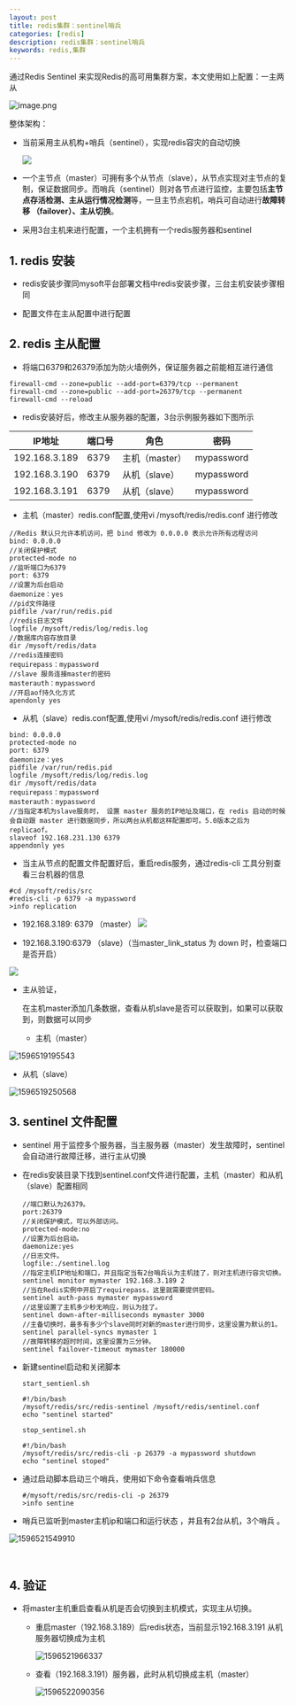 ```yaml
---
layout: post
title: redis集群：sentinel哨兵
categories: [redis]
description: redis集群：sentinel哨兵
keywords: redis,集群
---
```


通过Redis Sentinel 来实现Redis的高可用集群方案，本文使用如上配置：一主两从

![image.png](https://raw.githubusercontent.com/taoey/taoey.github.io/master/_pics/2021-2-9-redis集群--sentinel哨兵.assets/1595224812819-af458051-28cc-41f9-a8b0-54aadad0ed39.png)

整体架构：

- 当前采用主从机构+哨兵（sentinel），实现redis容灾的自动切换

  ![](https://raw.githubusercontent.com/taoey/taoey.github.io/master/_pics/2021-2-9-redis集群--sentinel哨兵.assets/sentinel.jpeg)

-  一个主节点（master）可拥有多个从节点（slave），从节点实现对主节点的复制，保证数据同步。而哨兵（sentinel）则对各节点进行监控，主要包括**主节点存活检测、主从运行情况检测**等，一旦主节点宕机，哨兵可自动进行**故障转移 （failover）、主从切换**。 
- 采用3台主机来进行配置，一个主机拥有一个redis服务器和sentinel

## 1. redis  安装

- redis安装步骤同mysoft平台部署文档中redis安装步骤，三台主机安装步骤相同

- 配置文件在主从配置中进行配置

## 2. redis 主从配置

- 将端口6379和26379添加为防火墙例外，保证服务器之前能相互进行通信

~~~
firewall-cmd --zone=public --add-port=6379/tcp --permanent
firewall-cmd --zone=public --add-port=26379/tcp --permanent
firewall-cmd --reload
~~~



- redis安装好后，修改主从服务器的配置，3台示例服务器如下图所示

| IP地址        | 端口号 | 角色           | 密码         |
| ------------- | ------ | -------------- | ------------ |
| 192.168.3.189 | 6379   | 主机（master） | mypassword |
| 192.168.3.190 | 6379   | 从机（slave）  | mypassword |
| 192.168.3.191 | 6379   | 从机（slave）  | mypassword |

- 主机（master）redis.conf配置,使用vi /mysoft/redis/redis.conf 进行修改

~~~
//Redis 默认只允许本机访问，把 bind 修改为 0.0.0.0 表示允许所有远程访问
bind: 0.0.0.0
//关闭保护模式
protected-mode no
//监听端口为6379 
port: 6379
//设置为后台启动
daemonize：yes
//pid文件路径
pidfile /var/run/redis.pid
//redis日志文件
logfile /mysoft/redis/log/redis.log
//数据库内容存放目录
dir /mysoft/redis/data
//redis连接密码
requirepass：mypassword
//slave 服务连接master的密码
masterauth：mypassword
//开启aof持久化方式
apendonly yes
~~~
- 从机（slave）redis.conf配置,使用vi /mysoft/redis/redis.conf 进行修改

~~~
bind: 0.0.0.0
protected-mode no
port: 6379
daemonize：yes
pidfile /var/run/redis.pid
logfile /mysoft/redis/log/redis.log
dir /mysoft/redis/data
requirepass：mypassword
masterauth：mypassword
//当指定本机为slave服务时， 设置 master 服务的IP地址及端口，在 redis 启动的时候会自动跟 master 进行数据同步，所以两台从机都这样配置即可。5.0版本之后为replicaof。
slaveof 192.168.231.130 6379 
appendonly yes
~~~

- 当主从节点的配置文件配置好后，重启redis服务，通过redis-cli 工具分别查看三台机器的信息

~~~
#cd /mysoft/redis/src
#redis-cli -p 6379 -a mypassword
>info replication
~~~

- 192.168.3.189: 6379 （master）
![](https://raw.githubusercontent.com/taoey/taoey.github.io/master/_pics/2021-2-9-redis集群--sentinel哨兵.assets/1596518761606.png)

- 192.168.3.190:6379 （slave）（当master_link_status 为 down 时，检查端口是否开启）

![](https://raw.githubusercontent.com/taoey/taoey.github.io/master/_pics/2021-2-9-redis集群--sentinel哨兵.assets/1596518870312.png)

- 主从验证，

  在主机master添加几条数据，查看从机slave是否可以获取到，如果可以获取到，则数据可以同步

  - 主机（master）

![1596519195543](https://raw.githubusercontent.com/taoey/taoey.github.io/master/_pics/2021-2-9-redis集群--sentinel哨兵.assets/1596519195543.png)

  - 从机（slave）

![1596519250568](https://raw.githubusercontent.com/taoey/taoey.github.io/master/_pics/2021-2-9-redis集群--sentinel哨兵.assets/1596519250568.png)

## 3. sentinel 文件配置

- sentinel 用于监控多个服务器，当主服务器（master）发生故障时，sentinel会自动进行故障迁移，进行主从切换

- 在redis安装目录下找到sentinel.conf文件进行配置，主机（master）和从机（slave）配置相同

  ~~~shell
  //端口默认为26379。
  port:26379
  //关闭保护模式，可以外部访问。
  protected-mode:no
  //设置为后台启动。
  daemonize:yes
  //日志文件。
  logfile:./sentinel.log
  //指定主机IP地址和端口，并且指定当有2台哨兵认为主机挂了，则对主机进行容灾切换。
  sentinel monitor mymaster 192.168.3.189 2
  //当在Redis实例中开启了requirepass，这里就需要提供密码。
  sentinel auth-pass mymaster mypassword
  //这里设置了主机多少秒无响应，则认为挂了。
  sentinel down-after-milliseconds mymaster 3000
  //主备切换时，最多有多少个slave同时对新的master进行同步，这里设置为默认的1。
  sentinel parallel-syncs mymaster 1
  //故障转移的超时时间，这里设置为三分钟。
  sentinel failover-timeout mymaster 180000
  ~~~

- 新建sentinel启动和关闭脚本

  ~~~shell
  start_sentienl.sh
  
  #!/bin/bash
  /mysoft/redis/src/redis-sentinel /mysoft/redis/sentinel.conf
  echo "sentinel started"
  
  stop_sentinel.sh
  
  #!/bin/bash
  /mysoft/redis/src/redis-cli -p 26379 -a mypassword shutdown
  echo "sentinel stoped"
  ~~~

- 通过启动脚本启动三个哨兵，使用如下命令查看哨兵信息

  ~~~shell
  #/mysoft/redis/src/redis-cli -p 26379
  >info sentine
  ~~~

- 哨兵已监听到master主机ip和端口和运行状态 ，并且有2台从机，3个哨兵 。

![1596521549910](https://raw.githubusercontent.com/taoey/taoey.github.io/master/_pics/2021-2-9-redis集群--sentinel哨兵.assets/1596521549910.png)

​		

## 4. 验证

- 将master主机重启查看从机是否会切换到主机模式，实现主从切换。

  - 重启master（192.168.3.189）后redis状态，当前显示192.168.3.191 从机服务器切换成为主机

    ![1596521966337](https://raw.githubusercontent.com/taoey/taoey.github.io/master/_pics/2021-2-9-redis集群--sentinel哨兵.assets/1596521966337.png)

  - 查看（192.168.3.191）服务器，此时从机切换成主机（master）

    ![1596522090356](https://raw.githubusercontent.com/taoey/taoey.github.io/master/_pics/2021-2-9-redis集群--sentinel哨兵.assets/1596522090356.png)